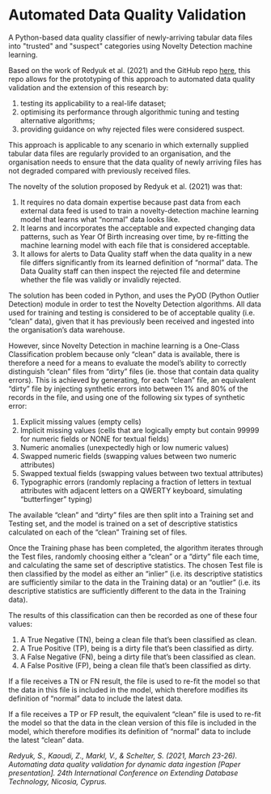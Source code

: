 # Automated Data Quality Validation
A Python-based data quality classifier of newly-arriving tabular data files into "trusted" and "suspect" categories using Novelty Detection machine learning.

Based on the work of Redyuk et al. (2021) and the GitHub repo [here](https://github.com/sergred/automating-data-quality-validation-data), this repo allows for the prototyping of this approach to automated data quality validation and the extension of this research by:
1.	testing its applicability to a real-life dataset;
2.	optimising its performance through algorithmic tuning and testing alternative algorithms;
3.	providing guidance on why rejected files were considered suspect.

This approach is applicable to any scenario in which externally supplied tabular data files are regularly provided to an organisation, and the organisation needs to ensure that the data quality of newly arriving files has not degraded compared with previously received files.

The novelty of the solution proposed by Redyuk et al. (2021) was that:
1.	It requires no data domain expertise because past data from each external data feed is used to train a novelty-detection machine learning model that learns what “normal” data looks like.
2.	It learns and incorporates the acceptable and expected changing data patterns, such as Year Of Birth increasing over time, by re-fitting the machine learning model with each file that is considered acceptable.
3.	It allows for alerts to Data Quality staff when the data quality in a new file differs significantly from its learned definition of “normal” data. The Data Quality staff can then inspect the rejected file and determine whether the file was validly or invalidly rejected.

The solution has been coded in Python, and uses the PyOD (Python Outlier Detection) module in order to test the Novelty Detection algorithms. All data used for training and testing is considered to be of acceptable quality (i.e. “clean” data), given that it has previously been received and ingested into the organisation’s data warehouse.

However, since Novelty Detection in machine learning is a One-Class Classification problem because only “clean” data is available, there is therefore a need for a means to evaluate the model’s ability to correctly distinguish “clean” files from “dirty” files (ie. those that contain data quality errors). This is achieved by generating, for each “clean” file, an equivalent “dirty” file by injecting synthetic errors into between 1% and 80% of the records in the file, and using one of the following six types of synthetic error:
1.	Explicit missing values (empty cells)
2.	Implicit missing values (cells that are logically empty but contain 99999 for numeric fields or NONE for textual fields)
3.	Numeric anomalies (unexpectedly high or low numeric values)
4.	Swapped numeric fields (swapping values between two numeric attributes)
5.	Swapped textual fields (swapping values between two textual attributes)
6.	Typographic errors (randomly replacing a fraction of letters in textual attributes with adjacent letters on a QWERTY keyboard, simulating “butterfinger” typing)

The available “clean” and “dirty” files are then split into a Training set and Testing set, and the model is trained on a set of descriptive statistics calculated on each of the “clean” Training set of files.

Once the Training phase has been completed, the algorithm iterates through the Test files, randomly choosing either a “clean” or a “dirty” file each time, and calculating the same set of descriptive statistics. The chosen Test file is then classified by the model as either an “inlier” (i.e. its descriptive statistics are sufficiently similar to the data in the Training data) or an “outlier” (i.e. its descriptive statistics are sufficiently different to the data in the Training data).

The results of this classification can then be recorded as one of these four values:
1.	A True Negative (TN), being a clean file that’s been classified as clean.
2.	A True Positive (TP), being is a dirty file that’s been classified as dirty.
3.	A False Negative (FN), being a dirty file that’s been classified as clean.
4.	A False Positive (FP), being a clean file that’s been classified as dirty.

If a file receives a TN or FN result, the file is used to re-fit the model so that the data in this file is included in the model, which therefore modifies its definition of “normal” data to include the latest data.

If a file receives a TP or FP result, the equivalent “clean” file is used to re-fit the model so that the data in the clean version of this file is included in the model, which therefore modifies its definition of “normal” data to include the latest “clean” data.

_Redyuk, S., Kaoudi, Z., Markl, V., & Schelter, S. (2021, March 23-26). Automating data quality validation for dynamic data ingestion [Paper presentation]. 24th International Conference on Extending Database Technology, Nicosia, Cyprus._
